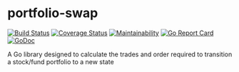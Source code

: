 # portfolio-swap
[![Build Status](https://travis-ci.org/nu11ptr/portfolio-swap.svg?branch=master)](https://travis-ci.org/nu11ptr/portfolio-swap)
[![Coverage Status](https://coveralls.io/repos/github/nu11ptr/portfolio-swap/badge.svg?branch=master)](https://coveralls.io/github/nu11ptr/portfolio-swap?branch=master)
[![Maintainability](https://api.codeclimate.com/v1/badges/253b30e054c6844f3e9c/maintainability)](https://codeclimate.com/github/nu11ptr/portfolio-swap/maintainability)
[![Go Report Card](https://goreportcard.com/badge/github.com/nu11ptr/portfolio-swap)](https://goreportcard.com/report/github.com/nu11ptr/portfolio-swap)
[![GoDoc](https://godoc.org/github.com/nu11ptr/portfolio-swap?status.svg)](https://godoc.org/github.com/nu11ptr/portfolio-swap)

A Go library designed to calculate the trades and order required to transition a stock/fund portfolio to a new state
